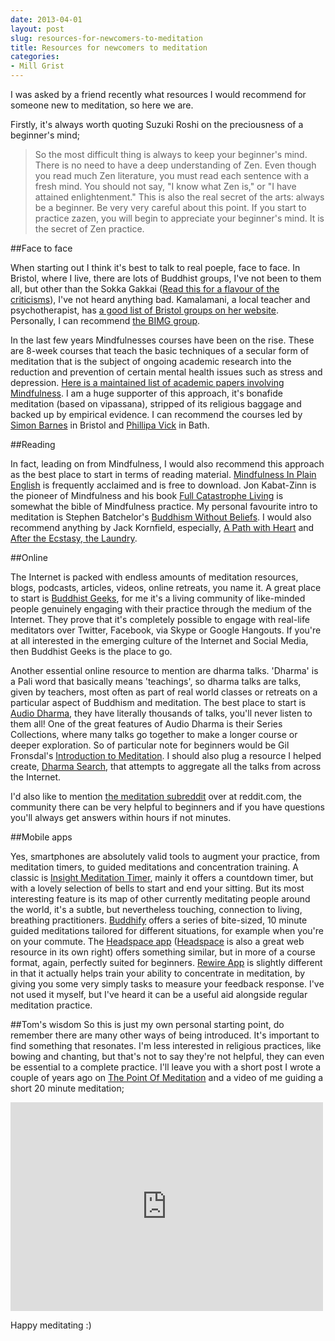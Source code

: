 ```yaml
---
date: 2013-04-01
layout: post
slug: resources-for-newcomers-to-meditation
title: Resources for newcomers to meditation
categories:
- Mill Grist
---
```


I was asked by a friend recently what resources I would recommend for someone new to meditation, so here we are.

Firstly, it's always worth quoting Suzuki Roshi on the preciousness of a beginner's mind;

> So the most difficult thing is always to keep your beginner's mind. There is no need to have a deep understanding of Zen. Even though you read much Zen literature, you must read each sentence with a fresh mind. You should not say, "I know what Zen is," or "I have attained enlightenment." This is also the real secret of the arts: always be a beginner. Be very very careful about this point. If you start to practice zazen, you will begin to appreciate your beginner's mind. It is the secret of Zen practice.

##Face to face

When starting out I think it's best to talk to real poeple, face to face. In Bristol, where I live, there are lots of Buddhist groups, I've not been to them all, but other than the Sokka Gakkai ([Read this for a flavour of the criticisms](http://dangerousharvests.blogspot.co.uk/2010/05/soka-gakkai-buddhism-and-wanting-to-be.html)), I've not heard anything bad. Kamalamani, a local teacher and psychotherapist, has [a good list of Bristol groups on her website](http://www.kamalamani.co.uk/Bristol_Buddhist_Centre_links.html). Personally, I can recommend [the BIMG group](http://www.bristolmeditation.org.uk/).

In the last few years Mindfulnesses courses have been on the rise. These are 8-week courses that teach the basic techniques of a secular form of meditation that is the subject of ongoing academic research into the reduction and prevention of certain mental health issues such as stress and depression. [Here is a maintained list of academic papers involving Mindfulness](http://www.reddit.com/r/meditationpapers). I am a huge supporter of this approach, it's bonafide meditation (based on vipassana), stripped of its religious baggage and backed up by empirical evidence. I can recommend the courses led by [Simon Barnes](http://www.beingmindful.me/Mindfulness_Courses_In_Bristol/Home.html) in Bristol and [Phillipa Vick](http://philippavick.co.uk/courses.html) in Bath.

##Reading

In fact, leading on from Mindfulness, I would also recommend this approach as the best place to start in terms of reading material. [Mindfulness In Plain English](http://www.urbandharma.org/udharma4/mpe.html) is frequently acclaimed and is free to download. Jon Kabat-Zinn is the pioneer of Mindfulness and his book [Full Catastrophe Living](http://www.amazon.co.uk/Full-Catastrophe-Living-mindfulness-meditation/dp/0749915854/ref=sr_1_1?s=books&ie=UTF8&qid=1364824417&sr=1-1) is somewhat the bible of Mindfulness practice. My personal favourite intro to meditation is Stephen Batchelor's [Buddhism Without Beliefs](http://www.amazon.co.uk/Buddhism-Without-Beliefs-Contemporary-Awakening/dp/0747538433). I would also recommend anything by Jack Kornfield, especially, [A Path with Heart](http://www.amazon.co.uk/Path-Heart-Jack-Kornfield/dp/0712657800/ref=sr_1_1?s=books&ie=UTF8&qid=1364824266&sr=1-1) and [After the Ecstasy, the Laundry](http://www.amazon.co.uk/After-Ecstasy-Laundry-Jack-Kornfield/dp/0712606580/ref=sr_1_2?s=books&ie=UTF8&qid=1364824266&sr=1-2).

##Online

The Internet is packed with endless amounts of meditation resources, blogs, podcasts, articles, videos, online retreats, you name it. A great place to start is [Buddhist Geeks](http://www.buddhistgeeks.com/), for me it's a living community of like-minded people genuinely engaging with their practice through the medium of the Internet. They prove that it's completely possible to engage with real-life meditators over Twitter, Facebook, via Skype or Google Hangouts. If you're at all interested in the emerging culture of the Internet and Social Media, then Buddhist Geeks is the place to go.

Another essential online resource to mention are dharma talks. 'Dharma' is a Pali word that basically means 'teachings', so dharma talks are talks, given by teachers, most often as part of real world classes or retreats on a particular aspect of Buddhism and meditation. The best place to start is [Audio Dharma](http://www.audiodharma.org/), they have literally thousands of talks, you'll never listen to them all! One of the great features of Audio Dharma is their Series Collections, where many talks go together to make a longer course or deeper exploration. So of particular note for beginners would be Gil Fronsdal's [Introduction to Meditation](http://www.audiodharma.org/series/1/talk/1762/). I should also plug a resource I helped create, [Dharma Search](http://dharmasearch.com/), that attempts to aggregate all the talks from across the Internet.

I'd also like to mention [the meditation subreddit](http://www.reddit.com/r/meditation) over at reddit.com, the community there can be very helpful to beginners and if you have questions you'll always get answers within hours if not minutes.

##Mobile apps

Yes, smartphones are absolutely valid tools to augment your practice, from meditation timers, to guided meditations and concentration training. A classic is [Insight Meditation Timer](https://insighttimer.com/), mainly it offers a countdown timer, but with a lovely selection of bells to start and end your sitting. But its most interesting feature is its map of other currently meditating people around the world, it's a subtle, but nevertheless touching, connection to living, breathing practitioners. [Buddhify](http://buddhify.com/) offers a series of bite-sized, 10 minute guided meditations tailored for different situations, for example when you're on your commute. The [Headspace app](http://www.getsomeheadspace.com/shop/headspace-meditation-app.aspx) ([Headspace](http://www.getsomeheadspace.com/) is also a great web resource in its own right) offers something similar, but in more of a course format, again, perfectly suited for beginners. [Rewire App](http://rewireapp.com/) is slightly different in that it actually helps train your ability to concentrate in meditation, by giving you some very simply tasks to measure your feedback response. I've not used it myself, but I've heard it can be a useful aid alongside regular meditation practice.

##Tom's wisdom
So this is just my own personal starting point, do remember there are many other ways of being introduced. It's important to find something that resonates. I'm less interested in religious practices, like bowing and chanting, but that's not to say they're not helpful, they can even be essential to a complete practice. I'll leave you with a short post I wrote a couple of years ago on [The Point Of Meditation](http://tombh.co.uk/the-point-of-meditation/) and a video of me guiding a short 20 minute meditation;

<iframe src="http://player.vimeo.com/video/63506071" width="500" height="334" frameborder="0" webkitAllowFullScreen mozallowfullscreen allowFullScreen></iframe>

Happy meditating :)
